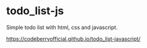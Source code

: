 # todo_list-js

Simple todo list with html, css and javascript.

https://codeberryofficial.github.io/todo_list-javascript/
